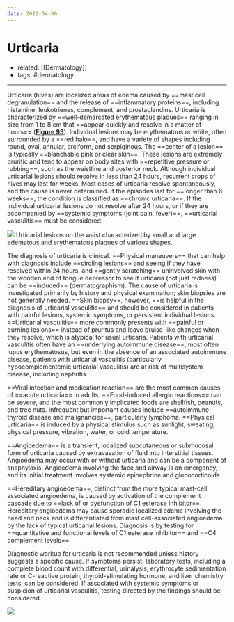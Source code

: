 ```yaml
---
date: 2022-04-06
---
```


# Urticaria

- related: [[Dermatology]]
- tags: #dermatology
---

Urticaria (hives) are localized areas of edema caused by ==mast cell degranulation== and the release of ==inflammatory proteins==, including histamine, leukotrienes, complement, and prostaglandins. Urticaria is characterized by ==well-demarcated erythematous plaques== ranging in size from 1 to 8 cm that ==appear quickly and resolve in a matter of hours== (**[Figure 93](https://mksap18.acponline.org/app/topics/dm/figures/mk18_a_dm_f93)**). Individual lesions may be erythematous or white, often surrounded by a ==red halo==, and have a variety of shapes including round, oval, annular, arciform, and serpiginous. The ==center of a lesion== is typically ==blanchable pink or clear skin==. These lesions are extremely pruritic and tend to appear on body sites with ==repetitive pressure or rubbing==, such as the waistline and posterior neck. Although individual urticarial lesions should resolve in less than 24 hours, recurrent crops of hives may last for weeks. Most cases of urticaria resolve spontaneously, and the cause is never determined. If the episodes last for ==longer than 6 weeks==, the condition is classified as ==chronic urticaria==. If the individual urticarial lesions do not resolve after 24 hours, or if they are accompanied by ==systemic symptoms (joint pain, fever)==, ==urticarial vasculitis== must be considered.

![](https://photos.thisispiggy.com/file/wikiFiles/20220406094840.png)
Urticarial lesions on the waist characterized by small and large edematous and erythematous plaques of various shapes.

The diagnosis of urticaria is clinical. ==Physical maneuvers== that can help with diagnosis include ==circling lesions== and seeing if they have resolved within 24 hours, and ==gently scratching== uninvolved skin with the wooden end of tongue depressor to see if urticaria (not just redness) can be ==induced== (dermatographism). The cause of urticaria is investigated primarily by history and physical examination; skin biopsies are not generally needed. ==Skin biopsy==, however, ==is helpful in the diagnosis of urticarial vasculitis== and should be considered in patients with painful lesions, systemic symptoms, or persistent individual lesions. ==Urticarial vasculitis== more commonly presents with ==painful or burning lesions== instead of pruritus and leave bruise-like changes when they resolve, which is atypical for usual urticaria. Patients with urticarial vasculitis often have an ==underlying autoimmune disease==, most often lupus erythematosus, but even in the absence of an associated autoimmune disease, patients with urticarial vasculitis (particularly hypocomplementemic urticarial vasculitis) are at risk of multisystem disease, including nephritis.

==Viral infection and medication reaction== are the most common causes of ==acute urticaria== in adults. ==Food-induced allergic reactions== can be severe, and the most commonly implicated foods are shellfish, peanuts, and tree nuts. Infrequent but important causes include ==autoimmune thyroid disease and malignancies==, particularly lymphoma. ==Physical urticaria== is induced by a physical stimulus such as sunlight, sweating, physical pressure, vibration, water, or cold temperature.

==Angioedema== is a transient, localized subcutaneous or submucosal form of urticaria caused by extravasation of fluid into interstitial tissues. Angioedema may occur with or without urticaria and can be a component of anaphylaxis. Angioedema involving the face and airway is an emergency, and its initial treatment involves systemic epinephrine and glucocorticoids.

==Hereditary angioedema==, distinct from the more typical mast-cell associated angioedema, is caused by activation of the complement cascade due to ==lack of or dysfunction of C1 esterase inhibitor==. Hereditary angioedema may cause sporadic localized edema involving the head and neck and is differentiated from mast cell-associated angioedema by the lack of typical urticarial lesions. Diagnosis is by testing for ==quantitative and functional levels of C1 esterase inhibitor== and ==C4 complement levels==.

Diagnostic workup for urticaria is not recommended unless history suggests a specific cause. If symptoms persist, laboratory tests, including a complete blood count with differential, urinalysis, erythrocyte sedimentation rate or C-reactive protein, thyroid-stimulating hormone, and liver chemistry tests, can be considered. If associated with systemic symptoms or suspicion of urticarial vasculitis, testing directed by the findings should be considered.

![](https://photos.thisispiggy.com/file/wikiFiles/20220706080209.png)
